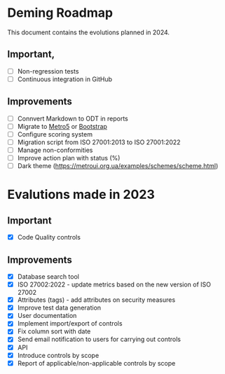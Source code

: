 # Deming Roadmap

This document contains the evolutions planned in 2024.

## Important,

* [ ] Non-regression tests
* [ ] Continuous integration in GitHub

## Improvements

* [ ] Connvert Markdown to ODT in reports
* [ ] Migrate to [Metro5](https://github.com/olton/metro5) or [Bootstrap](https://getbootstrap.com/)
* [ ] Configure scoring system
* [ ] Migration script from ISO 27001:2013 to ISO 27001:2022
* [ ] Manage non-conformities
* [ ] Improve action plan with status (%)
* [ ] Dark theme (https://metroui.org.ua/examples/schemes/scheme.html)

# Evalutions made in 2023

## Important

* [x] Code Quality controls

## Improvements

* [x] Database search tool
* [x] ISO 27002:2022 - update metrics based on the new version of ISO 27002
* [x] Attributes (tags) - add attributes on security measures
* [x] Improve test data generation
* [x] User documentation
* [x] Implement import/export of controls
* [x] Fix column sort with date
* [x] Send email notification to users for carrying out controls
* [x] API
* [x] Introduce controls by scope
* [x] Report of applicable/non-applicable controls by scope
